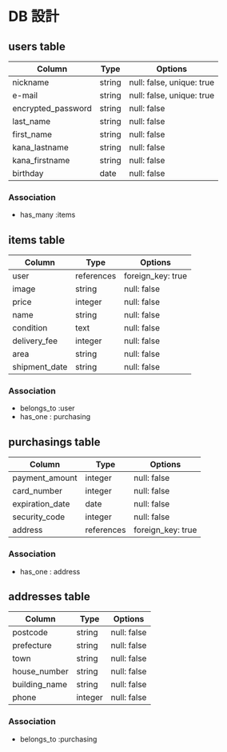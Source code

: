 # DB 設計

## users table
 
| Column             | Type                | Options                   |
|--------------------|---------------------|---------------------------|
| nickname           | string              | null: false, unique: true |
| e-mail             | string              | null: false, unique: true |
| encrypted_password | string              | null: false               |
| last_name          | string              | null: false               |
| first_name         | string              | null: false               |
| kana_lastname      | string              | null: false               |
| kana_firstname     | string              | null: false               |
| birthday           | date                | null: false               |
 
### Association

* has_many :items


## items table

| Column             | Type                | Options                 |
|--------------------|---------------------|-------------------------|
| user               | references          | foreign_key: true       |
| image              | string              | null: false             |
| price              | integer             | null: false             |
| name               | string              | null: false             |
| condition          | text                | null: false             |
| delivery_fee       | integer             | null: false             |
| area               | string              | null: false             |
| shipment_date      | string              | null: false             |

### Association

* belongs_to :user
* has_one : purchasing


## purchasings table

| Column             | Type                | Options                 |
|--------------------|---------------------|-------------------------|
| payment_amount     | integer             | null: false             |
| card_number        | integer             | null: false             |
| expiration_date    | date                | null: false             |
| security_code      | integer             | null: false             |
| address            | references          | foreign_key: true       |

### Association
 
* has_one : address


## addresses table

| Column             | Type                | Options                 |
|--------------------|---------------------|-------------------------|
| postcode           | string              | null: false             |
| prefecture         | string              | null: false             |
| town               | string              | null: false             |
| house_number       | string              | null: false             |
| building_name      | string              | null: false             |
| phone              | integer             | null: false             |

### Association

* belongs_to :purchasing

